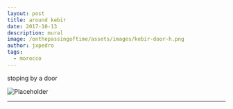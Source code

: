 ```yaml
---
layout: post
title: around kebir
date: 2017-10-13
description: mural
image: /onthepassingoftime/assets/images/kebir-door-h.png
author: jxpedro
tags: 
  - morocco
---
```

<p >stoping by a door</p>

![Placeholder](/onthepassingoftime/assets/images/kebir-door.jpeg)

<p></p>

<hr/>

